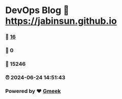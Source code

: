 # DevOps Blog :link: https://jabinsun.github.io 
### :page_facing_up: [16](https://jabinsun.github.io/tag.html) 
### :speech_balloon: 0 
### :hibiscus: 15246 
### :alarm_clock: 2024-06-24 14:51:43 
### Powered by :heart: [Gmeek](https://github.com/Meekdai/Gmeek)
